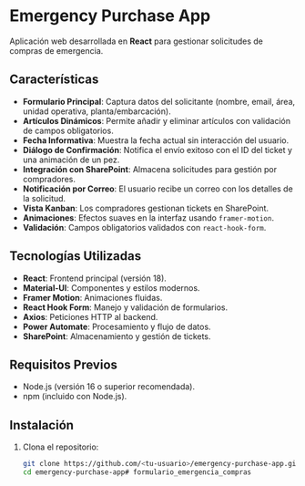 # Emergency Purchase App

Aplicación web desarrollada en **React** para gestionar solicitudes de compras de emergencia.

## Características
- **Formulario Principal**: Captura datos del solicitante (nombre, email, área, unidad operativa, planta/embarcación).
- **Artículos Dinámicos**: Permite añadir y eliminar artículos con validación de campos obligatorios.
- **Fecha Informativa**: Muestra la fecha actual sin interacción del usuario.
- **Diálogo de Confirmación**: Notifica el envío exitoso con el ID del ticket y una animación de un pez.
- **Integración con SharePoint**: Almacena solicitudes para gestión por compradores.
- **Notificación por Correo**: El usuario recibe un correo con los detalles de la solicitud.
- **Vista Kanban**: Los compradores gestionan tickets en SharePoint.
- **Animaciones**: Efectos suaves en la interfaz usando `framer-motion`.
- **Validación**: Campos obligatorios validados con `react-hook-form`.

## Tecnologías Utilizadas
- **React**: Frontend principal (versión 18).
- **Material-UI**: Componentes y estilos modernos.
- **Framer Motion**: Animaciones fluidas.
- **React Hook Form**: Manejo y validación de formularios.
- **Axios**: Peticiones HTTP al backend.
- **Power Automate**: Procesamiento y flujo de datos.
- **SharePoint**: Almacenamiento y gestión de tickets.

## Requisitos Previos
- Node.js (versión 16 o superior recomendada).
- npm (incluido con Node.js).

## Instalación
1. Clona el repositorio:
   ```bash
   git clone https://github.com/<tu-usuario>/emergency-purchase-app.git
   cd emergency-purchase-app#   f o r m u l a r i o _ e m e r g e n c i a _ c o m p r a s  
 